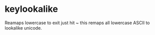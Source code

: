 # keylookalike
Reamaps lowercase
to exit just hit ~
this remaps all lowercase ASCII to lookalike unicode.
